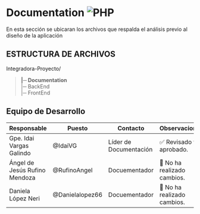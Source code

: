 # Documentation ![PHP](https://img.shields.io/badge/Markdown-000000?styke=for-the-bodge&logo=markdown&logoColor=white)


En esta sección se ubicaran los archivos que respalda el análisis previo al diseño de la aplicación

## **ESTRUCTURA DE ARCHIVOS**

Integradora-Proyecto/<br>
>**|─ Documentation** <br>
>|─ BackEnd<br>
>|─ FrontEnd <br>


## Equipo de Desarrollo
| Responsable | Puesto | Contacto | Observaciones |
|-------------|--------|----------|---------------|
|Gpe. Idai Vargas Galindo|@IdaiVG|Líder de Documentación|✅ Revisado y aprobado.|
|Ángel de Jesús Rufino Mendoza|@RufinoAngel|Docuementador|🫥 No ha realizado cambios.|
|Daniela López Neri|@Danielalopez66|Docuementador|🫥 No ha realizado cambios.|